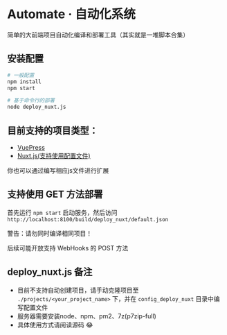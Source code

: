 # Automate · 自动化系统

简单的大前端项目自动化编译和部署工具（其实就是一堆脚本合集）

## 安装配置

```sh
# 一般配置
npm install
npm start

# 基于命令行的部署
node deploy_nuxt.js
```

## 目前支持的项目类型：

- [VuePress](./deploy_note.js)
- [Nuxt.js(支持使用配置文件)](./deploy_nuxt.js)

你也可以通过编写相应js文件进行扩展

## 支持使用 GET 方法部署

首先运行 `npm start` 启动服务，然后访问`http://localhost:8100/build/deploy_nuxt/default.json`

警告：请勿同时编译相同项目！

后续可能开放支持 WebHooks 的 POST 方法 

## deploy_nuxt.js 备注

- 目前不支持自动创建项目，请手动克隆项目至 `./projects/<your_project_name>` 下，并在 `config_deploy_nuxt` 目录中编写配置文件
- 服务器需要安装node、npm、pm2、7z(p7zip-full)
- 具体使用方式请阅读源码 😂